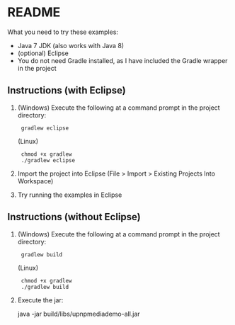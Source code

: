 README
======

What you need to try these examples:
* Java 7 JDK (also works with Java 8)
* (optional) Eclipse  
* You do not need Gradle installed, as I have included the Gradle wrapper in the project

Instructions (with Eclipse)
---------------------------

1. (Windows) Execute the following at a command prompt in the project directory:

        gradlew eclipse

   (Linux)
   
        chmod +x gradlew
        ./gradlew eclipse
     
2. Import the project into Eclipse (File > Import > Existing Projects Into Workspace)

3. Try running the examples in Eclipse 

Instructions (without Eclipse)
------------------------------

1. (Windows) Execute the following at a command prompt in the project directory:

        gradlew build        

   (Linux)
   
        chmod +x gradlew
        ./gradlew build
     
2. Execute the jar:

    java -jar build/libs/upnpmediademo-all.jar

